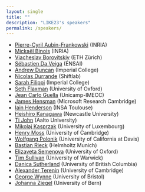 ```yaml
---
layout: single
title: ""
description: "LIKE23's speakers"
permalink: /speakers/
---
```



  * [Pierre-Cyril Aubin-Frankowski](https://pcaubin.github.io/) (INRIA)
  * [Mickaël Binois](https://sites.google.com/site/mickaelbinoishomepage/) (INRIA) 
  * [Viacheslav Borovitskiy](https://vab.im/) (ETH Zürich)
  * [Sébastien Da Veiga](https://ensai.fr/en/equipe/da-veiga-sebastien/) (ENSAI)
  * [Andrew Duncan](https://www.ma.imperial.ac.uk/~aduncan/) (Imperial College)
  * [Nicolas Durrande](https://sites.google.com/site/nicolasdurrandehomepage/) (Shiftlab) 
  * [Sarah Filippi](https://www.imperial.ac.uk/people/s.filippi) (Imperial College)
  * [Seth Flaxman](https://sethrf.com/) (University of Oxford)
  * [Jean Carlo Guella](https://jeanguella.wixsite.com/jeanguella) (Unicamp-IMECC)    
  * [James Hensman](https://scholar.google.com/citations?user=l8dX3ssAAAAJ&hl=en) (Microsoft Research Cambridge) 
  * [Iain Henderson](https://iain-pl-henderson.github.io/i-henders/about) (INSA Toulouse) 
  * [Heishiro Kanagawa](https://noukoudashisoup.github.io/) (Newcastle University)
  * [Ti John](http://www.infinitecuriosity.org/about/) (Aalto University)
  * [Mikolaj Kasprzak](https://www.mikolajkasprzak.com/) (University of Luxembourg) 
  * [Henry Moss](https://henrymoss.github.io/) (University of Cambridge)  
  * [Wolfgang Polonik](https://www.stat.ucdavis.edu/~polonik/WP-personal-home.html) (University of California at Davis)
  * [Bastian Rieck](https://bastian.rieck.me/) (Helmholtz Munich)
  * [Elizaveta Semenova](https://www.elizaveta-semenova.com/) (University of Oxford)
  * [Tim Sullivan](http://www.tjsullivan.org.uk/) (University of Warwick)  
  * [Danica Sutherland](https://djsutherland.ml/) (University of British Columbia)  
  * [Alexander Terenin](https://avt.im/) (University of Cambridge)  
  * [George Wynne](https://georgewynne.github.io/) (University of Bristol) 
  * [Johanna Ziegel](https://www.imsv.unibe.ch/ueber_uns/personen/prof_dr_ziegel_johanna/index_ger.html) (University of Bern)
 
 

